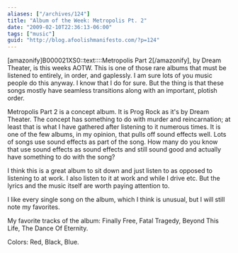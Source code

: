 ```yaml
---
aliases: ["/archives/124"]
title: "Album of the Week: Metropolis Pt. 2"
date: "2009-02-10T22:36:13-06:00"
tags: ["music"]
guid: "http://blog.afoolishmanifesto.com/?p=124"
---
```

[amazonify]B000021XS0::text::::Metropolis Part 2[/amazonify], by Dream Theater, is this weeks AOTW. This is one of those rare albums that must be listened to entirely, in order, and gaplessly. I am sure lots of you music people do this anyway. I know that I do for sure. But the thing is that these songs mostly have seamless transitions along with an important, plotish order.

Metropolis Part 2 is a concept album. It is Prog Rock as it's by Dream Theater. The concept has something to do with murder and reincarnation; at least that is what I have gathered after listening to it numerous times. It is one of the few albums, in my opinion, that pulls off sound effects well. Lots of songs use sound effects as part of the song. How many do you know that use sound effects as sound effects and still sound good and actually have something to do with the song?

I think this is a great album to sit down and just listen to as opposed to listening to at work. I also listen to it at work and while I drive etc. But the lyrics and the music itself are worth paying attention to.

I like every single song on the album, which I think is unusual, but I will still note my favorites.

My favorite tracks of the album: Finally Free, Fatal Tragedy, Beyond This Life, The Dance Of Eternity.

Colors: Red, Black, Blue.
